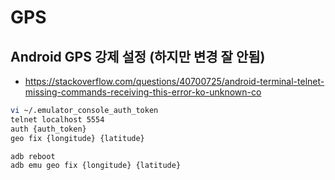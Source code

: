 # GPS

## Android GPS 강제 설정 (하지만 변경 잘 안됨)
* https://stackoverflow.com/questions/40700725/android-terminal-telnet-missing-commands-receiving-this-error-ko-unknown-co
```sh
vi ~/.emulator_console_auth_token
telnet localhost 5554
auth {auth_token}
geo fix {longitude} {latitude}
```

```sh
adb reboot
adb emu geo fix {longitude} {latitude}
```
